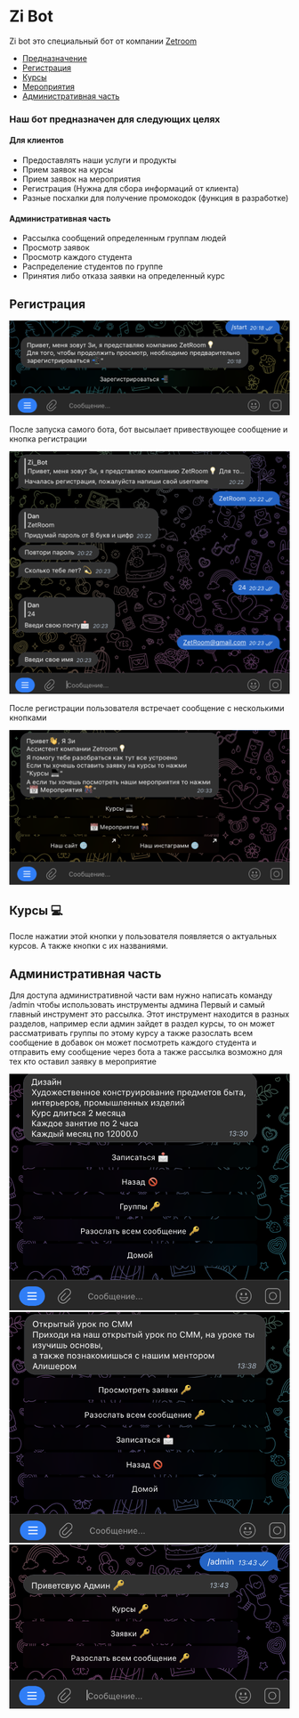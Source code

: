 # Zi Bot
Zi bot это специальный бот от компании [Zetroom](https://www.Zetroom.com)

* [Предназначение](#general-info)
* [Регистрация](#technologies)
* [Курсы](#setup)
* [Мероприятия](#setup)
* [Административная часть](#setup)

### Наш бот предназначен для следующих целях

#### Для клиентов
* Предоставлять наши услуги и продукты
* Прием заявок на курсы
* Прием заявок на мероприятия
* Регистрация (Нужна для сбора информаций от клиента)
* Разные посхалки для получение промокодок (функция в разработке)

#### Административная часть
* Рассылка сообщений определенным группам людей
* Просмотр заявок
* Просмотр каждого студента
* Распределение студентов по группе
* Принятия либо отказа заявки на определенный курс

## Регистрация

![register](assets/register.png)

После запуска самого бота, бот высылает привествующее сообщение и кнопка регистрации


![register](assets/regis.png)

После регистрации пользователя встречает сообщение с несколькими кнопками

![start](assets/start.png)

## Курсы 💻
После нажатии этой кнопки у пользователя появляется о актуальных курсов. А также кнопки с их названиями.

## Административная часть
Для доступа административной части вам нужно написать команду /admin чтобы использовать инструменты админа
Первый и самый главный инструмент это рассылка. Этот инструмент находится в разных разделов, например если админ
зайдет в раздел курсы, то он может рассматривать группы по этому курсу а также разослать всем сообщение
в добавок он может посмотреть каждого студента и отправить ему сообщение через бота
а также рассылка возможно для тех кто оставил заявку в мероприятие

![admincourse](assets/admincourse.png)
![admincourse](assets/adminmeet.png)
![admincourse](assets/admin.png)